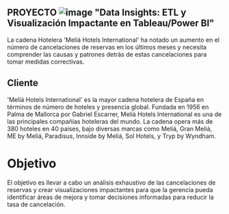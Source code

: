 ## PROYECTO ![image](https://github.com/user-attachments/assets/2dcc1aaa-f7b1-4ef7-9171-2e901e5d0c87) "Data Insights: ETL y Visualización Impactante en Tableau/Power BI"
La cadena Hotelera 'Meliá Hotels International' ha notado un aumento en el número de cancelaciones de reservas en los últimos meses y necesita comprender las causas y patrones detrás de estas cancelaciones para tomar medidas correctivas.

## Cliente
'Meliá Hotels International' es la mayor cadena hotelera de España en términos de número de hoteles y presencia global. Fundada en 1956 en Palma de Mallorca por Gabriel Escarrer, Meliá Hotels International es una de las principales compañías hoteleras del mundo. La cadena opera más de 380 hoteles en 40 países, bajo diversas marcas como Meliá, Gran Meliá, ME by Meliá, Paradisus, Innside by Meliá, Sol Hotels, y Tryp by Wyndham.

# Objetivo
El objetivo es llevar a cabo un análisis exhaustivo de las cancelaciones de reservas y crear visualizaciones impactantes para que la gerencia pueda identificar áreas de mejora y tomar decisiones informadas para reducir la tasa de cancelación.
